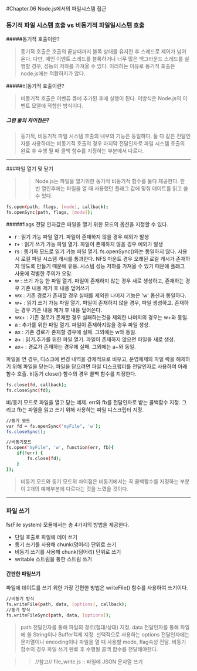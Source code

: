 #Chapter.06 Node.js에서의 파일시스템 접근

### 동기적 파일 시스템 호출 vs 비동기적 파일일시스템 호출
#####동기적 호출이란?
>동기적 호출은 호출의 끝날때까지 블록 상태를 유지한 후 스레드로 제어가 넘어온다. 
다만, 메인 이벤트 스레드를 블록하거나 너무 많은 백그라운드 스레드를 실행할 경우, 성능의 저하를 가져올 수 있다. 이러하는 이유로 동기적 호출은 node.js에는 적합하지가 않다.

#####비동기적 호출이란?
>비동기적 호출은 이벤튜 큐에 추가된 후에 실행이 된다. 이방식은 Node.js의 이벤트 모델에 적합한 방식이다.

##### 그럼 둘의 차이점은?
>동기적, 비동기적 파일 시스템 호출의 내부의 기능은 동일하다. 둘 다 같은 전달인자를 사용하데는 비동기적 호출의 경우 마지막 전달인자로 파일 시스템 호출의 완료 후 수행 될 때 콜백 함수를 지정하는 부분에서 다르다.

---
###파일 열기 및 닫기
>>Node.js는 파일을 열기위한 동기적 비동기적 함수를 둘다 제공한다. 한 번 열린후에는 파일을 열 때 사용했던 플래그 값에 맞춰 데이트를 읽고 쓸 수 있다. 
```sh
fs.open(path, flags, [mode], callback);
fs.openSync(path, flags, [mode]);
```
#####flags 전달 인자값은 파일을 열기 위한 모드의 옵션을 지정할 수 있다.
- r : 읽기 가능 파일 열기. 파일이 존재하지 않을 경우 예외가 발생
- r+ : 읽기 쓰기 가능 파일 열기. 파일이 존재하지 않을 경우 예외가 발생
- rs : 동기화 모드로 읽기 가능 파일 열기. fs.openSync()와는 동일하지 않다. 사용시 로컬 파일 시스템 캐시를 통과한다. NFS 마운트 경우 오래된 로컬 캐시가 존재하지 않도록 만들기 때문에 유용. 시스템 성능 저하를 가져올 수 있기 때문에 플래그 사용에 각별한 주의가 요망.
- w : 쓰기 가능 한 파일 열기. 파일이 존재하지 않는 경우 새로 생성하고, 존재하는 경우 기존 내용 제거 후 내용 덮어쓰기
- wx : 기존 경로가 존재할 경우 실패를 제외한 나머지 기능은 'w' 옵션과 동일하다.
- w+ : 읽기 쓰기 가능 파일 열기. 파일이 존재하지 않을 경우, 파일 생성하고. 존재하는 경우 기존 내용 제거 후 내용 덮어쓴다.
- wx+ : 기존 경로가 존재할 경우 실패하는것을 제외한 나머지의 경우는 w+와 동일.
- a : 추가를 위한 파일 열기. 파일이 존재하지않을 경우 파일 생성.
- ax : 기존 경로가 존재할 경우에 실패. 그외에는 w와 동일.
- a+ : 읽기.추가를 위한 파일 열기. 파일이 존재하지 않으면 파일을 새로 생성.
- ax+ : 경로가 존재하는 경우에 실패. 그외에는 a+와 동일.

파일을 연 경우, 디스크에 변경 내역을 강제적으로 비우고, 운영체제의 파일 락을 해제하기 위해 파일을 닫는다. 파일을 닫으려면 파일 디스크립터를 전달인자로 사용하여 아래 함수 호출. 비동기 close() 함수의 경우 콜백 함수를 지정한다.
```sh
fs.close(fd, callback);
fs.closeSync(fd);
```
비/동기 모드로 파일을 열고 닫는 예제. err와 fb를 전달인자로 받는 콜백함수 지정. 그리고 fb는 파일을 읽고 쓰기 위해 사용하는 파일 디스크립터 지정.
```sh
//동기 모드
var fd = fs.openSync("myFile", 'w');
fs.closeSync();

//비동기모드
fs.open("myFile", 'w', function(err, fb){
    if(!err) {
        fs.close(fd);
    }
});
```
>비동기 모드와 동기 모드의 차이점은 비동기에서는 꼭 콜백함수를 지정하는 부분이 2개의 예제부분에 다르다는 것을 느꼈을 것이다. 

---
### 파일 쓰기
fs(File system) 모듈에서는 총 4가지의 방법을 제공한다.
- 단일 호출로 파일에 데이 쓰기
- 동기 쓰기를 사용해 chunk(덩어리) 단위로 쓰기
- 비동기 쓰기를 사용해 chunk(덩어리) 단위로 쓰기
- writable  스트림을 통한 스트림 쓰기

#### 간판한 파일쓰기
파일에 데이트를 쓰기 위한 가장 간편한 방법은 writeFile() 함수를 사용하여 쓰기이다.
```sh
//비동기 방식
fs.writeFile(path, data, [options], callback);
//동기 방식
fs.writeFileSync(path, data, [options]);
```
>path 전달인자를 통해 파일의 경로(절대/상대) 지정. data 전달인자를 통해 파일에 쓸 String이나 Buffer객제 지정. 선택적으로 사용하는 options 전달인자에는 문자열이나 encoding이나 파일을 열 때 사용할 mode, flag속성 전달. 비동기 함수의 경우 파일 쓰기 완료 후 수행될 콜백 함수를 전달해야한다.

>> //참고//  file_write.js :: 파일에 JSON 문자열 쓰기